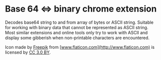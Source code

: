 # Base 64 <=> binary chrome extension

Decodes base64 string to and from array of bytes or ASCII string.
Suitable for working with binary data that cannot be represented as ASCII string.
Most similar extensions and online tools only try to work with ASCII and display some gibberish when non-printable characters are encountered.

Icon made by [Freepik](http://www.freepik.com) from [www.flaticon.com](http://www.flaticon.com) is licensed by [CC 3.0 BY](http://creativecommons.org/licenses/by/3.0/).